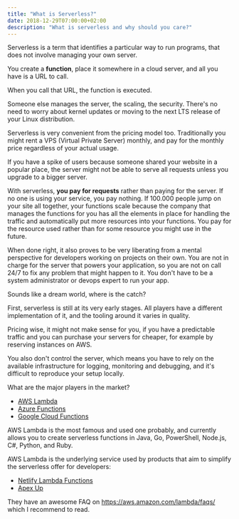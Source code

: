 ```yaml
---
title: "What is Serverless?"
date: 2018-12-29T07:00:00+02:00
description: "What is serverless and why should you care?"
---
```


Serverless is a term that identifies a particular way to run programs, that does not involve managing your own server.

You create a **function**, place it somewhere in a cloud server, and all you have is a URL to call.

When you call that URL, the function is executed.

Someone else manages the server, the scaling, the security. There's no need to worry about kernel updates or moving to the next LTS release of your Linux distribution.

Serverless is very convenient from the pricing model too. Traditionally you might rent a VPS (Virtual Private Server) monthly, and pay for the monthly price regardless of your actual usage.

If you have a spike of users because someone shared your website in a popular place, the server might not be able to serve all requests unless you upgrade to a bigger server.

With serverless, **you pay for requests** rather than paying for the server. If no one is using your service, you pay nothing. If 100.000 people jump on your site all together, your functions scale because the company that manages the functions for you has all the elements in place for handling the traffic and automatically put more resources into your functions. You pay for the resource used rather than for some resource you might use in the future.

When done right, it also proves to be very liberating from a mental perspective for developers working on projects on their own. You are not in charge for the server that powers your application, so you are not on call 24/7 to fix any problem that might happen to it.
You don't have to be a system administrator or devops expert to run your app.

Sounds like a dream world, where is the catch?

First, serverless is still at its very early stages. All players have a different implementation of it, and the tooling around it varies in quality.

Pricing wise, it might not make sense for you, if you have a predictable traffic and you can purchase your servers for cheaper, for example by reserving instances on AWS.

You also don't control the server, which means you have to rely on the available infrastructure for logging, monitoring and debugging, and it's difficult to reproduce your setup locally.

What are the major players in the market?

- [AWS Lambda](https://aws.amazon.com/lambda/)
- [Azure Functions](https://azure.microsoft.com/en-us/services/functions/)
- [Google Cloud Functions](https://cloud.google.com/functions/)

AWS Lambda is the most famous and used one probably, and currently allows you to create serverless functions in Java, Go, PowerShell, Node.js, C#, Python, and Ruby.

AWS Lambda is the underlying service used by products that aim to simplify the serverless offer for developers:

- [Netlify Lambda Functions](/netlify-functions/)
- [Apex Up](https://up.docs.apex.sh/)

They have an awesome FAQ on <https://aws.amazon.com/lambda/faqs/> which I recommend to read.